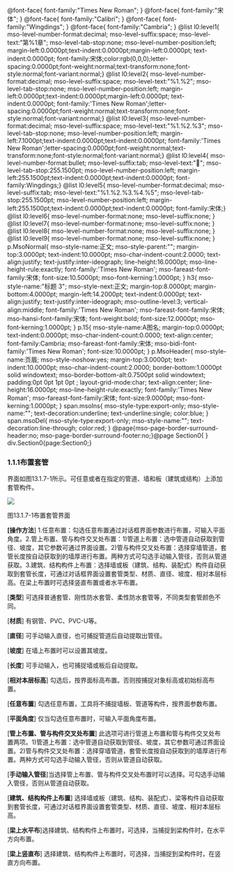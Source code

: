  @font-face{ font-family:"Times New Roman"; } @font-face{ font-family:"宋体"; } @font-face{ font-family:"Calibri"; } @font-face{ font-family:"Wingdings"; } @font-face{ font-family:"Cambria"; } @list l0:level1{ mso-level-number-format:decimal; mso-level-suffix:space; mso-level-text:"第%1章"; mso-level-tab-stop:none; mso-level-number-position:left; margin-left:0.0000pt;text-indent:0.0000pt;margin-left:0.0000pt; text-indent:0.0000pt; font-family:宋体;color:rgb(0,0,0);letter-spacing:0.0000pt;font-weight:normal;text-transform:none;font-style:normal;font-variant:normal;} @list l0:level2{ mso-level-number-format:decimal; mso-level-suffix:space; mso-level-text:"%1.%2"; mso-level-tab-stop:none; mso-level-number-position:left; margin-left:0.0000pt;text-indent:0.0000pt;margin-left:0.0000pt; text-indent:0.0000pt; font-family:'Times New Roman';letter-spacing:0.0000pt;font-weight:normal;text-transform:none;font-style:normal;font-variant:normal;} @list l0:level3{ mso-level-number-format:decimal; mso-level-suffix:space; mso-level-text:"%1.%2.%3"; mso-level-tab-stop:none; mso-level-number-position:left; margin-left:7.1000pt;text-indent:0.0000pt;text-indent:0.0000pt; font-family:'Times New Roman';letter-spacing:0.0000pt;font-weight:normal;text-transform:none;font-style:normal;font-variant:normal;} @list l0:level4{ mso-level-number-format:bullet; mso-level-suffix:tab; mso-level-text:""; mso-level-tab-stop:255.1500pt; mso-level-number-position:left; margin-left:255.1500pt;text-indent:0.0000pt;text-indent:0.0000pt; font-family:Wingdings;} @list l0:level5{ mso-level-number-format:decimal; mso-level-suffix:tab; mso-level-text:"%1.%2.%3.%4.%5"; mso-level-tab-stop:255.1500pt; mso-level-number-position:left; margin-left:255.1500pt;text-indent:0.0000pt;text-indent:0.0000pt; font-family:宋体;} @list l0:level6{ mso-level-number-format:none; mso-level-suffix:none; } @list l0:level7{ mso-level-number-format:none; mso-level-suffix:none; } @list l0:level8{ mso-level-number-format:none; mso-level-suffix:none; } @list l0:level9{ mso-level-number-format:none; mso-level-suffix:none; } p.MsoNormal{ mso-style-name:正文; mso-style-parent:""; margin-top:3.0000pt; text-indent:10.0000pt; mso-char-indent-count:2.0000; text-align:justify; text-justify:inter-ideograph; line-height:16.0000pt; mso-line-height-rule:exactly; font-family:'Times New Roman'; mso-fareast-font-family:宋体; font-size:10.5000pt; mso-font-kerning:1.0000pt; } h3{ mso-style-name:"标题 3"; mso-style-next:正文; margin-top:8.0000pt; margin-bottom:4.0000pt; margin-left:14.2000pt; text-indent:0.0000pt; text-align:justify; text-justify:inter-ideograph; mso-outline-level:3; vertical-align:middle; font-family:'Times New Roman'; mso-fareast-font-family:宋体; mso-hansi-font-family:宋体; font-weight:bold; font-size:12.0000pt; mso-font-kerning:1.0000pt; } p.15{ mso-style-name:A图名; margin-top:0.0000pt; text-indent:0.0000pt; mso-char-indent-count:0.0000; text-align:center; font-family:Cambria; mso-fareast-font-family:宋体; mso-bidi-font-family:'Times New Roman'; font-size:10.0000pt; } p.MsoHeader{ mso-style-name:页眉; mso-style-noshow:yes; margin-top:3.0000pt; text-indent:10.0000pt; mso-char-indent-count:2.0000; border-bottom:1.0000pt solid windowtext; mso-border-bottom-alt:0.7500pt solid windowtext; padding:0pt 0pt 1pt 0pt ; layout-grid-mode:char; text-align:center; line-height:16.0000pt; mso-line-height-rule:exactly; font-family:'Times New Roman'; mso-fareast-font-family:宋体; font-size:9.0000pt; mso-font-kerning:1.0000pt; } span.msoIns{ mso-style-type:export-only; mso-style-name:""; text-decoration:underline; text-underline:single; color:blue; } span.msoDel{ mso-style-type:export-only; mso-style-name:""; text-decoration:line-through; color:red; } @page{mso-page-border-surround-header:no; mso-page-border-surround-footer:no;}@page Section0{ } div.Section0{page:Section0;}

### 1.1.1**布置套管**

界面如图13.1.7\-1所示。可任意或者在指定的管道、墙和板（建筑或结构）上添加套管构件。

![](file:///C:\Users\pkpm\AppData\Local\Temp\ksohtml8136\wps167.jpg)

图13.1.7\-1布置套管界面

**\[操作方法**\] 1.任意布置：勾选任意布置通过对话框界面参数进行布置，可输入平面角度。2.管上布置、管与构件交叉处布置：1)管道上布置：选中管道自动获取到管径、坡度，其它参数可通过界面设置。2)管与构件交叉处布置：选择穿墙管道，套管长度按自动获取到的墙厚进行布置。两种方式可勾选手动输入管径，否则从管道获取。3.建筑、结构构件上布置：选择墙或板（建筑、结构、装配式）构件自动获取到套管长度，可通过对话框界面设置套管类型、材质、直径、坡度、相对本层标高。在梁上布置时可选择竖直布置或者水平布置。

\[**类型**\] 可选择普通套管、刚性防水套管、柔性防水套管等，不同类型套管颜色不同。

\[**材质**\] 有钢管、PVC、PVC-U等。

\[**直径**\] 可手动输入直径，也可捕捉管道后自动提取出管径。

\[**坡度**\] 在墙上布置时可以设置其坡度。

\[**长度**\] 可手动输入，也可捕捉墙或板后自动提取。

\[**相对本层标高**\] 勾选后，按界面标高布置。否则按捕捉对象标高或初始标高布置。

\[**任意布置**\] 勾选任意布置，工具将不捕捉墙板、管道等构件，按界面参数布置。

\[**平面角度**\] 仅当勾选任意布置时，可输入平面角度布置。

\[**管上布置、管与构件交叉处布置**\] 此选项可进行管道上布置和管与构件交叉处布置两项。1)管道上布置：选中管道自动获取到管径、坡度，其它参数可通过界面设置。2)管与构件交叉处布置：选择穿墙管道，套管长度按自动获取到的墙厚进行布置。两种方式可勾选手动输入管径，否则从管道自动获取。

\[**手动输入管径**\]当选择管上布置、管与构件交叉处布置时可以选择。可勾选手动输入管径，否则从管道自动获取。

\[**建筑、结构构件上布置**\] 选择墙或板（建筑、结构、装配式）、梁等构件自动获取到套管长度，可通过对话框界面设置套管类型、材质、直径、坡度、相对本层标高。

\[**梁上水平布**\]选择建筑、结构构件上布置时，可选择，当捕捉到梁构件时，在水平方向布置。

\[**梁上竖直布**\] 选择建筑、结构构件上布置时，可选择，当捕捉到梁构件时，在竖直方向布置。